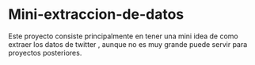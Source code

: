 # Mini-extraccion-de-datos

Este proyecto consiste principalmente en tener una mini idea de como extraer los datos de twitter , aunque no es muy grande puede servir para proyectos posteriores.
